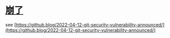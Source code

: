 # [崩了](https://github.com/zfy68/gitblog/issues/37)

see [https://github.blog/2022-04-12-git-security-vulnerability-announced/](https://github.blog/2022-04-12-git-security-vulnerability-announced/)